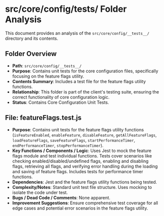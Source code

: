 # src/core/config/__tests__/ Folder Analysis

This document provides an analysis of the `src/core/config/__tests__/` directory and its contents.

## Folder Overview
- **Path**: `src/core/config/__tests__/`
- **Purpose**: Contains unit tests for the core configuration files, specifically focusing on the feature flags utility.
- **Contents Summary**: Includes a test file for the feature flags utility functions.
- **Relationship**: This folder is part of the client's testing suite, ensuring the correct functionality of core configuration logic.
- **Status**: Contains Core Configuration Unit Tests.

## File: featureFlags.test.js
- **Purpose**: Contains unit tests for the feature flags utility functions (`isFeatureEnabled`, `enableFeature`, `disableFeature`, `getAllFeatureFlags`, `loadFeatureFlags`, `saveFeatureFlags`, `startPerformanceTimer`, `endPerformanceTimer`, `stopPerformanceTimer`).
- **Key Functions / Components / Logic**: Uses Jest to mock the feature flags module and test individual functions. Tests cover scenarios like checking enabled/disabled/undefined flags, enabling and disabling flags, retrieving all flags, and verifying error handling during the loading and saving of feature flags. Includes tests for performance timer functions.
- **Dependencies**: Jest and the feature flags utility functions being tested.
- **Complexity/Notes**: Standard unit test file structure. Uses mocking to isolate the code under test.
- **Bugs / Dead Code / Comments**: None apparent.
- **Improvement Suggestions**: Ensure comprehensive test coverage for all edge cases and potential error scenarios in the feature flags utility.
